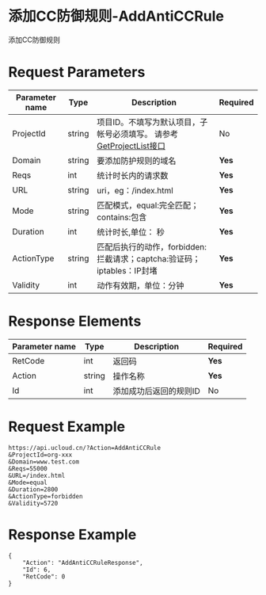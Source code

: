 # 添加CC防御规则-AddAntiCCRule

添加CC防御规则

# Request Parameters
|Parameter name|Type|Description|Required|
|---|---|---|---|
|ProjectId|string|项目ID。不填写为默认项目，子帐号必须填写。 请参考[GetProjectList接口](api/summary/get_project_list)|No|
|Domain|string|要添加防护规则的域名|**Yes**|
|Reqs|int|统计时长内的请求数|**Yes**|
|URL|string|uri，eg：/index.html|**Yes**|
|Mode|string|匹配模式，equal:完全匹配；contains:包含|**Yes**|
|Duration|int|统计时长,单位： 秒|**Yes**|
|ActionType|string|匹配后执行的动作，forbidden:拦截请求；captcha:验证码； iptables：IP封堵|**Yes**|
|Validity|int|动作有效期，单位：分钟|**Yes**|

# Response Elements
|Parameter name|Type|Description|Required|
|---|---|---|---|
|RetCode|int|返回码|**Yes**|
|Action|string|操作名称|**Yes**|
|Id|int|添加成功后返回的规则ID|No|

# Request Example
```
https://api.ucloud.cn/?Action=AddAntiCCRule
&ProjectId=org-xxx
&Domain=www.test.com
&Reqs=55000
&URL=/index.html
&Mode=equal
&Duration=2800
&ActionType=forbidden
&Validity=5720
```

# Response Example
```
{
    "Action": "AddAntiCCRuleResponse", 
    "Id": 6, 
    "RetCode": 0
}
```

